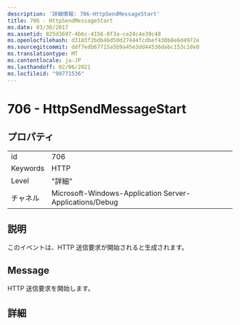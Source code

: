 ```yaml
---
description: '詳細情報: 706-HttpSendMessageStart'
title: 706 - HttpSendMessageStart
ms.date: 03/30/2017
ms.assetid: 825d3697-4b6c-4156-8f3a-ce24c4e39c48
ms.openlocfilehash: d3183f2bdb46d50d27444fcdbef430b8e6d4972e
ms.sourcegitcommit: ddf7edb67715a5b9a45e3dd44536dabc153c1de0
ms.translationtype: MT
ms.contentlocale: ja-JP
ms.lasthandoff: 02/06/2021
ms.locfileid: "99771536"
---
```

# <a name="706---httpsendmessagestart"></a>706 - HttpSendMessageStart

## <a name="properties"></a>プロパティ  
  
|||  
|-|-|  
|id|706|  
|Keywords|HTTP|  
|Level|"詳細"|  
|チャネル|Microsoft-Windows-Application Server-Applications/Debug|  
  
## <a name="description"></a>説明  

 このイベントは、HTTP 送信要求が開始されると生成されます。  
  
## <a name="message"></a>Message  

 HTTP 送信要求を開始します。  
  
## <a name="details"></a>詳細
